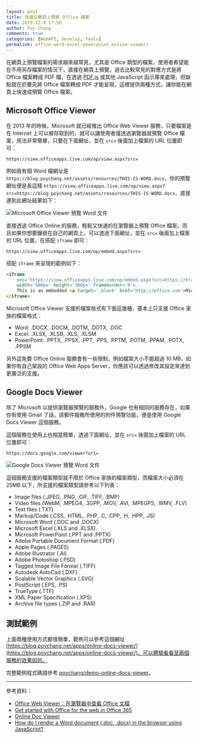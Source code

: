 ```yaml
---
layout: post
title: 快速在網頁上預覽 Office 檔案
date: 2019-12-9 17:50
author: Poy Chang
comments: true
categories: [WebAPI, Develop, Tools]
permalink: office-word-excel-powerpoint-online-viewer/
---
```


在網頁上預覽檔案的需求越來越常見，尤其是 Office 類型的檔案，使用者希望能在不用另存檔案的情況下，直接在網頁上預覽，過去比較常見的對應方式是將 Office 檔案轉成 PDF 檔，在透過 [PDF.js](https://mozilla.github.io/pdf.js/) 或其他 JavaScript 函示庫來處理，但缺點就在於要先將 Office 檔案轉成 PDF 才能呈現，這裡提供兩種方式，讓你能在網頁上快速成預覽 Office 檔案。


## Microsoft Office Viewer

在 2013 年的時候，Microsoft 就已經推出 Office Web Viewer 服務，只要檔案是在 Internet 上可以被存取到的，就可以讓使用者僅透過瀏覽器就預覽 Office 檔案，用法非常簡單，只要在下面網址，並在 `src=` 後面加上檔案的 URL 位置即可：

```
https://view.officeapps.live.com/op/view.aspx?src=
```

例如我有個 Word 檔網址是 `https://blog.poychang.net/assets/resources/THIS-IS-WORD.docx`，你的預覽網址便是長這樣 `https://view.officeapps.live.com/op/view.aspx?src=https://blog.poychang.net/assets/resources/THIS-IS-WORD.docx`，直接連到此網址結果如下：

![Microsoft Office Viewer 預覽 Word 文件](https://i.imgur.com/Uq0rk0y.png)

直接透過 Office Online 的服務，輕鬆又快速的在瀏覽器上預覽 Office 檔案，而且如果你想要鑲嵌在自己的網頁上，可以透過下面網址，並在 `src=` 後面加上檔案的 URL 位置，在搭配 `iframe` 即可：

```
https://view.officeapps.live.com/op/embed.aspx?src=
```

搭配 `iframe` 來呈現的範例如下：

```html
<iframe
    src='https://view.officeapps.live.com/op/embed.aspx?src=https://blog.poychang.net/assets/resources/THIS-IS-WORD.docx'
    width='500px' height='300px' frameborder='0'>
    This is an embedded <a target='_blank' href='http://office.com'>Microsoft Office</a> document, powered by <a target='_blank' href='http://office.com/webapps'>Office Online</a>.
</iframe>
```

Microsoft Office Viewer 支援的檔案格式有下面這幾種，基本上只支援 Office 家族的檔案格式：

- Word: .DOCX, .DOCM, .DOTM, .DOTX, .DOC
- Excel: .XLSX, .XLSB, .XLS, .XLSM
- PowerPoint: .PPTX, .PPSX, .PPT, .PPS, .PPTM, .POTM, .PPAM, .POTX, .PPSM

另外這免費 Office Online 服務會有一些限制，例如檔案大小不能超過 10 MB，如果你有自己架設的 Office Web Apps Server，你應該可以透過修改其設定來達到更廣泛的支援。

## Google Docs Viewer

除了 Microsoft 以提供瀏覽器預覽的服務外，Google 也有相同的服務存在，如果你有使用 Gmail 了話，該郵件服務所使用的附件預覽功能，便是使用 Google Docs Viewer 這個服務。

這個服務在使用上也相當簡單，透過下面網址，並在 `src=` 後面加上檔案的 URL 位置即可：

```
https://docs.google.com/viewer?url=
```

![Google Docs Viewer 預覽 Word 文件](https://i.imgur.com/Z1nckmH.png)

這個服務支援的檔案類型就不限於 Office 家族的檔案類型，而檔案大小必須在 25MB 以下，所支援的檔案類型請參考以下列表：

- Image files (.JPEG, .PNG, .GIF, .TIFF, .BMP)
- Video files (WebM, .MPEG4, .3GPP, .MOV, .AVI, .MPEGPS, .WMV, .FLV)
- Text files (.TXT)
- Markup/Code (.CSS, .HTML, .PHP, .C, .CPP, .H, .HPP, .JS)
- Microsoft Word (.DOC and .DOCX)
- Microsoft Excel (.XLS and .XLSX)
- Microsoft PowerPoint (.PPT and .PPTX)
- Adobe Portable Document Format (.PDF)
- Apple Pages (.PAGES)
- Adobe Illustrator (.AI)
- Adobe Photoshop (.PSD)
- Tagged Image File Format (.TIFF)
- Autodesk AutoCad (.DXF)
- Scalable Vector Graphics (.SVG)
- PostScript (.EPS, .PS)
- TrueType (.TTF)
- XML Paper Specification (.XPS)
- Archive file types (.ZIP and .RAR)

## 測試範例

上面兩種使用方式都很簡單，範例可以參考這個網址 [https://blog.poychang.net/apps/online-docs-viewer/](https://blog.poychang.net/apps/online-docs-viewer/)，可以體驗看看至兩個服務的效果如何。

完整範例程式碼請參考 [poychang/demo-online-docs-viewer](https://github.com/poychang/demo-online-docs-viewer)。

----------

參考資料：

- [Office Web Viewer：在瀏覽器中查看 Office 文檔](https://blogs.technet.microsoft.com/office_chs/2013/05/08/office-web-viewer-office/)
- [Get started with Office for the web in Office 365](https://support.office.com/en-us/article/get-started-with-office-for-the-web-in-office-365-5622c7c9-721d-4b3d-8cb9-a7276c2470e5)
- [Online Doc Viewer](https://stackoverflow.com/questions/39630273/online-doc-viewer)
- [How do I render a Word document (.doc, .docx) in the browser using JavaScript?](https://stackoverflow.com/questions/27957766/how-do-i-render-a-word-document-doc-docx-in-the-browser-using-javascript)

